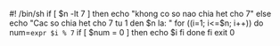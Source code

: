#! /bin/sh
if [ $n -lt 7 ]
then 
echo "khong co so nao chia het cho 7"
else
echo "Cac so chia het cho 7 tu 1 den $n la: "
for ((i=1; i<=$n; i++))
do
num=`expr $i % 7`
if [ $num = 0 ]
then
echo $i
fi
done
fi
exit 0
